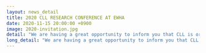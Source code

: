```yaml
---
layout: news_detail
title: 2020 CLL RESEARCH CONFERENCE AT EWHA
date: 2020-11-15 20:00:00 +0900
image: 2020-invitation.jpg
detail: "We are having a great opportunity to inform you that CLL is organizing research conference at Education Hall A-dong suite 103 in Ewha Womans University from 10AM to 11:30AM."
long_detail: "We are having a great opportunity to inform you that CLL is organizing research conference at Education Hall A-dong suite 103 in Ewha Womans University from 10AM to 11:30AM. The conference will be based on lots of subjects such as Bilingual, Book Reading, Parent Training, Lanugage Development, and etc. related to our annual researches.<br>You can also bring other members with you. Please refer to the below invitation for the further information."
---
```


